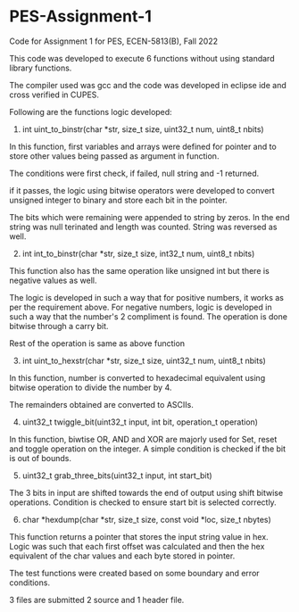 # PES-Assignment-1
Code for Assignment 1 for PES, ECEN-5813(B), Fall 2022

This code was developed to execute 6 functions without using standard library functions.

The compiler used was gcc and the code was developed in eclipse ide and cross verified in CUPES.

Following are the functions logic developed:

1) int uint_to_binstr(char *str, size_t size, uint32_t num, uint8_t nbits)

In this function, first variables and arrays were defined for pointer and to store other values being passed as argument in function.

The conditions were first check, if failed, null string and -1 returned.

if it passes, the logic using bitwise operators were developed to convert unsigned integer to binary and store each bit in the pointer.

The bits which were remaining were appended to string by zeros. In the end string was null terinated and length was counted. String was reversed as well.

2) int int_to_binstr(char *str, size_t size, int32_t num, uint8_t nbits)

This function also has the same operation like unsigned int but there is negative values as well.

The logic is developed in such a way that for positive numbers, it works as per the requirement above. For negative numbers, logic is developed in such a way that the number's 2 compliment is found. The operation is done bitwise through a carry bit.

Rest of the operation is same as above function

3) int uint_to_hexstr(char *str, size_t size, uint32_t num, uint8_t nbits)

In this function, number is converted to hexadecimal equivalent using bitwise operation to divide the number by 4.

The remainders obtained are converted to ASCIIs.

4) uint32_t twiggle_bit(uint32_t input, int bit, operation_t operation)

In this function, biwtise OR, AND and XOR are majorly used for Set, reset and toggle operation on the integer. A simple condition is checked if the bit is out of bounds.

5) uint32_t grab_three_bits(uint32_t input, int start_bit)

The 3 bits in input are shifted towards the end of output using shift bitwise operations. Condition is checked to ensure start bit is selected correctly.

6) char *hexdump(char *str, size_t size, const void *loc, size_t nbytes)

This function returns a pointer that stores the input string value in hex. Logic was such that each first offset was calculated and then the hex equivalent of the char values and each byte stored in pointer. 

The test functions were created based on some boundary and error conditions.

3 files are submitted 2 source and 1 header file.







